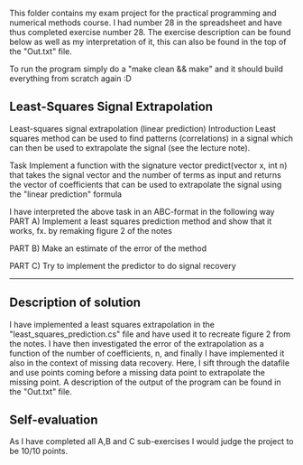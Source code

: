 This folder contains my exam project for the practical programming and numerical methods course. I had number 28 in the spreadsheet and have thus completed exercise number 28. The exercise description can be found below as well as my interpretation of it, this can also be found in the top of the "Out.txt" file.

To run the program simply do a "make clean && make" and it should build everything from scratch again :D

Least-Squares Signal Extrapolation
-------------------
Least-squares signal extrapolation (linear prediction)
Introduction
Least squares method can be used to find patterns (correlations) in a signal which can then be used to extrapolate the signal (see the lecture note).

Task
Implement a function with the signature
vector predict(vector x, int n)
that takes the signal vector and the number of terms as input and returns the vector of coefficients that can be used to extrapolate the signal using the "linear prediction" formula

I have interpreted the above task in an ABC-format in the following way
PART A) Implement a least squares prediction method and show that it works, fx. by remaking figure 2 of the notes

PART B) Make an estimate of the error of the method

PART C) Try to implement the predictor to do signal recovery


-------------------

Description of solution
-------------------
I have implemented a least squares extrapolation in the "least_squares_prediction.cs" file and have used it to recreate figure 2 from the notes. I have then investigated the error of the extrapolation as a function of the number of coefficients, n, and finally I have implemented it also in the context of missing data recovery. Here, I sift through the datafile and use points coming before a missing data point to extrapolate the missing point. A description of the output of the program can be found in the "Out.txt" file.

Self-evaluation
-------------------
As I have completed all A,B and C sub-exercises I would judge the project to be 10/10 points.
